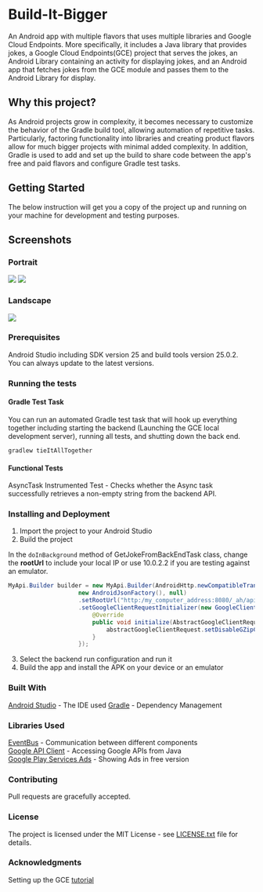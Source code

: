 # Build-It-Bigger

An Android app with multiple flavors that uses multiple libraries and Google Cloud Endpoints. More specifically, it includes a Java library that provides jokes, a Google Cloud Endpoints(GCE) project that serves the jokes, an Android Library containing an activity for displaying jokes, and an Android app that fetches jokes from the GCE module and passes them to the Android Library for display.

## Why this project?
As Android projects grow in complexity, it becomes necessary to customize the behavior of the Gradle build tool, allowing automation of repetitive tasks. Particularly, factoring functionality into libraries and creating product flavors allow for much bigger projects with minimal added complexity. In addition, 
Gradle is used to add and set up the build to share code between the app's free and paid flavors and configure Gradle test tasks.
## Getting Started
The below instruction will get you a copy of the project up and running on your machine for development and testing purposes.

## Screenshots
### Portrait ##
<img src="screenshots/build_it_bigger_port.png"> <img src="screenshots/build_it_bigger_port_2.png">

### Landscape ###
<img src="screenshots/build_it_bigger_land.png">

### Prerequisites
Android Studio including SDK version 25 and build tools version 25.0.2.  
You can always update to the latest versions. 

### Running the tests
#### Gradle Test Task ####
You can run an automated Gradle test task that will hook up everything together including starting the backend (Launching the GCE local development server), running all tests, and shutting down the back end.  

`gradlew tieItAllTogether`  

#### Functional Tests ####
AsyncTask Instrumented Test - Checks whether the Async task successfully retrieves a non-empty string from the backend API.


### Installing and Deployment
1. Import the project to your Android Studio  
2. Build the project

In the `doInBackground` method of GetJokeFromBackEndTask class, change the **rootUrl** to include your local IP or use 10.0.2.2 if you are testing against an emulator. 

```java
MyApi.Builder builder = new MyApi.Builder(AndroidHttp.newCompatibleTransport(),
                    new AndroidJsonFactory(), null)
                    .setRootUrl("http:/my_computer_address:8080/_ah/api/")
                    .setGoogleClientRequestInitializer(new GoogleClientRequestInitializer() {
                        @Override
                        public void initialize(AbstractGoogleClientRequest<?> abstractGoogleClientRequest) throws IOException {
                            abstractGoogleClientRequest.setDisableGZipContent(true);
                        }
                    });
```

3. Select the backend run configuration and run it
2. Build the app and install the APK on your device or an emulator
                 
### Built With
[Android Studio](https://developer.android.com/studio/index.html) - The IDE used
[Gradle](https://gradle.org/) - Dependency Management

### Libraries Used
[EventBus](https://github.com/greenrobot/EventBus) - Communication between different components    
[Google API Client](https://developers.google.com/api-client-library/java/) - Accessing Google APIs from Java    
[Google Play Services Ads](https://developers.google.com/android/guides/setup) - Showing Ads in free version    

### Contributing 
Pull requests are gracefully accepted. 

### License
The project is licensed under the MIT License - see [LICENSE.txt](LICENSE.txt) file for details.

### Acknowledgments
Setting up the GCE [tutorial](https://github.com/GoogleCloudPlatform/gradle-appengine-templates/tree/master/HelloEndpoints)
